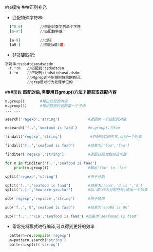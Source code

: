 #re模块
###正则补充
* 匹配特殊字符串:
```python
  [^0-9]        //匹配非数字的单个字符
  [0-9^]        //匹配数字或^

  [a-9]         //出错
  [a9-]         //匹配a或9或-
```
* 非贪婪匹配:
```python
字符串:tsdsdtdsmsdsdsdm
  t.*?m   //匹配到:tsdsdtdsm
  t.*m    //匹配到:tsdsdtdsmsdsdsdm
          //用grep达不到预期效果的原因:
          //grep是以行为处理单位的
```

###函数
**匹配对象,需要用其group()方法才能获取匹配内容**
```python
m.group()       #输出匹配的内容
m.group(1)      #输出匹配内容的第一个子串
... ...
```
```python
search('regexp','string')             #返回第一个匹配的对象

m=search('f..','seafood is faad')     #m.group()为foo
```
```python
findall('regexp','string')             #匹配所以的内容,返回一个列表

findall('f..','seafood is faad')      #结果为['foo','faa']
```
```python
finditer('regexp','string')           #返回匹配对象的迭代器

for m in finditer('f..','seafood is faad')
    print(m.group())                  #输出'foo' \n 'faa'
```
```python
split('regexp','string')              #用于分割

split('f..','seafood is faad')        #结果为['sea','d is ','d']
split('\.|-','how-are-you.tar')       #以.或-作为分割符号,输出一个列表
```
```python
sub('regexp','replace','string')      #用于替换

sub('f..','0','seafood is faad')      #结果为'sea0d is 0d'

sub(r'f..',r'\1a','seafood is faad') #结果为‘seafooad is faad’
```
* 常常先将模式进行编译,可以得到更好的效率
```python
  pattern=re.compile('regexp')
  m=pattern.search('string')
  pattern.split('string')
```
